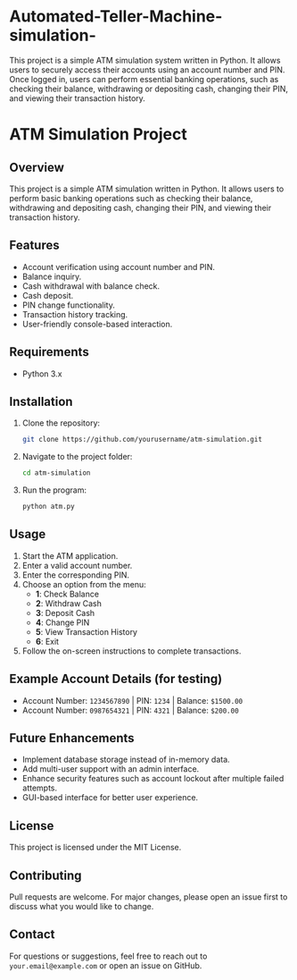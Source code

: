 # Automated-Teller-Machine-simulation-
This project is a simple ATM simulation system written in Python. It allows users to securely access their accounts using an account number and PIN. Once logged in, users can perform essential banking operations, such as checking their balance, withdrawing or depositing cash, changing their PIN, and viewing their transaction history.

# ATM Simulation Project

## Overview
This project is a simple ATM simulation written in Python. It allows users to perform basic banking operations such as checking their balance, withdrawing and depositing cash, changing their PIN, and viewing their transaction history.

## Features
- Account verification using account number and PIN.
- Balance inquiry.
- Cash withdrawal with balance check.
- Cash deposit.
- PIN change functionality.
- Transaction history tracking.
- User-friendly console-based interaction.

## Requirements
- Python 3.x

## Installation
1. Clone the repository:
   ```sh
   git clone https://github.com/yourusername/atm-simulation.git
   ```
2. Navigate to the project folder:
   ```sh
   cd atm-simulation
   ```
3. Run the program:
   ```sh
   python atm.py
   ```

## Usage
1. Start the ATM application.
2. Enter a valid account number.
3. Enter the corresponding PIN.
4. Choose an option from the menu:
   - **1**: Check Balance
   - **2**: Withdraw Cash
   - **3**: Deposit Cash
   - **4**: Change PIN
   - **5**: View Transaction History
   - **6**: Exit
5. Follow the on-screen instructions to complete transactions.

## Example Account Details (for testing)
- Account Number: `1234567890` | PIN: `1234` | Balance: `$1500.00`
- Account Number: `0987654321` | PIN: `4321` | Balance: `$200.00`

## Future Enhancements
- Implement database storage instead of in-memory data.
- Add multi-user support with an admin interface.
- Enhance security features such as account lockout after multiple failed attempts.
- GUI-based interface for better user experience.

## License
This project is licensed under the MIT License.

## Contributing
Pull requests are welcome. For major changes, please open an issue first to discuss what you would like to change.

## Contact
For questions or suggestions, feel free to reach out to `your.email@example.com` or open an issue on GitHub.

